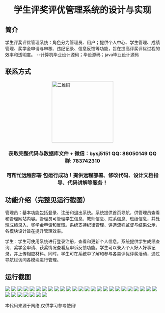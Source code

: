 <p><h1 align="center">学生评奖评优管理系统的设计与实现</h1></p>

## 简介
学生评奖评优管理系统：角色分为管理员、用户；提供个人中心、学生管理、成绩管理、奖学金申请与审核、违纪记录、信息反馈等功能，旨在提高评奖评优过程的效率和透明度。    --计算机毕业设计源码；毕设源码；java毕业设计源码


## 联系方式
<img src="https://bs-1329754181.cos.ap-shanghai.myqcloud.com/wx.jpg" alt="二维码" style="display: block; margin: 0 auto;" width="200px">
<p><h3 align="center">获取完整代码与数据库文件 + 微信：bysj5151 QQ: 86050149 QQ群: 783742310</h3></p>
<p><h3 align="center">可帮忙远程部署 包运行成功！提供远程部署、修改代码、设计文档指导、代码讲解等服务！</h3></p>

## 功能介绍（完整见运行截图）
管理员：基本功能包括登录、注册和退出系统。系统提供首页导航，供管理员查看和管理网站内容。管理员可管理学生信息、教师信息、院系信息、班级信息，并处理成绩录入、奖学金申请和反馈。系统支持纪律管理、评选流程监督与结果公示，各模块设计旨在提升管理效率。

学生：学生可使用系统进行登录注册，查看和更新个人信息。系统提供学生成绩查询、奖学金申请、获奖情况查看及申诉反馈功能。学生可以录入个人好人好事记录，并上传相应材料。同时，学生可在系统中了解和参与各类评优评奖活动，通过导航栏访问各模块进行管理。


## 运行截图
![](https://bs-1329754181.cos.ap-shanghai.myqcloud.com/spring/StudentAwardManagementSystemDesignAndImplementation/img/001.jpg)
![](https://bs-1329754181.cos.ap-shanghai.myqcloud.com/spring/StudentAwardManagementSystemDesignAndImplementation/img/002.jpg)
![](https://bs-1329754181.cos.ap-shanghai.myqcloud.com/spring/StudentAwardManagementSystemDesignAndImplementation/img/003.jpg)
![](https://bs-1329754181.cos.ap-shanghai.myqcloud.com/spring/StudentAwardManagementSystemDesignAndImplementation/img/004.jpg)
![](https://bs-1329754181.cos.ap-shanghai.myqcloud.com/spring/StudentAwardManagementSystemDesignAndImplementation/img/005.jpg)
![](https://bs-1329754181.cos.ap-shanghai.myqcloud.com/spring/StudentAwardManagementSystemDesignAndImplementation/img/006.jpg)
![](https://bs-1329754181.cos.ap-shanghai.myqcloud.com/spring/StudentAwardManagementSystemDesignAndImplementation/img/007.jpg)
![](https://bs-1329754181.cos.ap-shanghai.myqcloud.com/spring/StudentAwardManagementSystemDesignAndImplementation/img/008.jpg)
![](https://bs-1329754181.cos.ap-shanghai.myqcloud.com/spring/StudentAwardManagementSystemDesignAndImplementation/img/009.jpg)
![](https://bs-1329754181.cos.ap-shanghai.myqcloud.com/spring/StudentAwardManagementSystemDesignAndImplementation/img/010.jpg)
![](https://bs-1329754181.cos.ap-shanghai.myqcloud.com/spring/StudentAwardManagementSystemDesignAndImplementation/img/011.jpg)
![](https://bs-1329754181.cos.ap-shanghai.myqcloud.com/spring/StudentAwardManagementSystemDesignAndImplementation/img/012.jpg)
![](https://bs-1329754181.cos.ap-shanghai.myqcloud.com/spring/StudentAwardManagementSystemDesignAndImplementation/img/013.jpg)
![](https://bs-1329754181.cos.ap-shanghai.myqcloud.com/spring/StudentAwardManagementSystemDesignAndImplementation/img/014.jpg)
![](https://bs-1329754181.cos.ap-shanghai.myqcloud.com/spring/StudentAwardManagementSystemDesignAndImplementation/img/015.jpg)
![](https://bs-1329754181.cos.ap-shanghai.myqcloud.com/spring/StudentAwardManagementSystemDesignAndImplementation/img/016.jpg)
![](https://bs-1329754181.cos.ap-shanghai.myqcloud.com/spring/StudentAwardManagementSystemDesignAndImplementation/img/017.jpg)
![](https://bs-1329754181.cos.ap-shanghai.myqcloud.com/spring/StudentAwardManagementSystemDesignAndImplementation/img/018.jpg)
![](https://bs-1329754181.cos.ap-shanghai.myqcloud.com/spring/StudentAwardManagementSystemDesignAndImplementation/img/019.jpg)
![](https://bs-1329754181.cos.ap-shanghai.myqcloud.com/spring/StudentAwardManagementSystemDesignAndImplementation/img/020.jpg)
![](https://bs-1329754181.cos.ap-shanghai.myqcloud.com/spring/StudentAwardManagementSystemDesignAndImplementation/img/021.jpg)
![](https://bs-1329754181.cos.ap-shanghai.myqcloud.com/spring/StudentAwardManagementSystemDesignAndImplementation/img/022.jpg)
![](https://bs-1329754181.cos.ap-shanghai.myqcloud.com/spring/StudentAwardManagementSystemDesignAndImplementation/img/023.jpg)
![](https://bs-1329754181.cos.ap-shanghai.myqcloud.com/spring/StudentAwardManagementSystemDesignAndImplementation/img/024.jpg)
![](https://bs-1329754181.cos.ap-shanghai.myqcloud.com/spring/StudentAwardManagementSystemDesignAndImplementation/img/025.jpg)
![](https://bs-1329754181.cos.ap-shanghai.myqcloud.com/spring/StudentAwardManagementSystemDesignAndImplementation/img/026.jpg)
![](https://bs-1329754181.cos.ap-shanghai.myqcloud.com/spring/StudentAwardManagementSystemDesignAndImplementation/img/027.jpg)
![](https://bs-1329754181.cos.ap-shanghai.myqcloud.com/spring/StudentAwardManagementSystemDesignAndImplementation/img/028.jpg)
![](https://bs-1329754181.cos.ap-shanghai.myqcloud.com/spring/StudentAwardManagementSystemDesignAndImplementation/img/029.jpg)
![](https://bs-1329754181.cos.ap-shanghai.myqcloud.com/spring/StudentAwardManagementSystemDesignAndImplementation/img/030.jpg)
![](https://bs-1329754181.cos.ap-shanghai.myqcloud.com/spring/StudentAwardManagementSystemDesignAndImplementation/img/031.jpg)
![](https://bs-1329754181.cos.ap-shanghai.myqcloud.com/spring/StudentAwardManagementSystemDesignAndImplementation/img/032.jpg)

<p>本代码来源于网络,仅供学习参考使用!</p>

